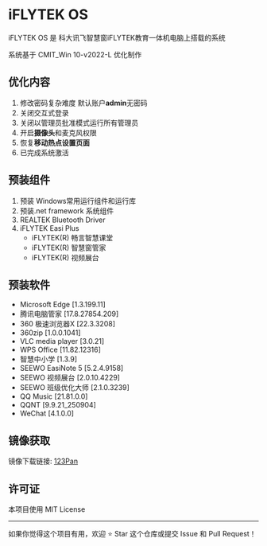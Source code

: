 # iFLYTEK OS

iFLYTEK OS 是 科大讯飞智慧窗iFLYTEK教育一体机电脑上搭载的系统

系统基于 CMIT_Win 10-v2022-L 优化制作

## 优化内容
1. 修改密码复杂难度 默认账户**admin**无密码
2. 关闭交互式登录
3. 关闭以管理员批准模式运行所有管理员
4. 开启**摄像头**和麦克风权限
5. 恢复**移动热点设置页面**
6. 已完成系统激活

## 预装组件
1. 预装 Windows常用运行组件和运行库
2. 预装.net framework 系统组件
3. REALTEK Bluetooth Driver
4. iFLYTEK Easi Plus
   - iFLYTEK(R) 畅言智慧课堂
   - iFLYTEK(R) 智慧窗管家
   - iFLYTEK(R) 视频展台

## 预装软件
- Microsoft Edge [1.3.199.11]
- 腾讯电脑管家 [17.8.27854.209]
- 360 极速浏览器X [22.3.3208]
- 360zip [1.0.0.1041]
- VLC media player [3.0.21]
- WPS Office [11.82.12316]
- 智慧中小学 [1.3.9]
- SEEWO EasiNote 5 [5.2.4.9158]
- SEEWO 视频展台 [2.0.10.4229]
- SEEWO 班级优化大师 [2.1.0.3239]
- QQ Music [21.81.0.0]
- QQNT [9.9.21_250904]
- WeChat [4.1.0.0]

## 镜像获取
镜像下载链接:
[123Pan](https://www.123684.com/s/Dv2Ajv-CwrHA)

## 许可证

本项目使用 MIT License

---
如果你觉得这个项目有用，欢迎 ⭐ Star 这个仓库或提交 Issue 和 Pull Request！




